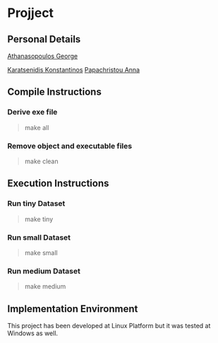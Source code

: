 # Projject

## Personal Details
[Athanasopoulos George](https://github.com/Geotha)

[Karatsenidis Konstantinos](https://github.com/gate2k1)
[Papachristou Anna](https://github.com/anniepap)

## Compile Instructions
### Derive exe file
>make all

### Remove object and executable files
>make clean

## Execution Instructions
### Run tiny Dataset
>make tiny

### Run small Dataset
>make small

### Run medium Dataset
>make medium

## Implementation Environment
This project has been developed at Linux Platform but it was tested at Windows as well.
